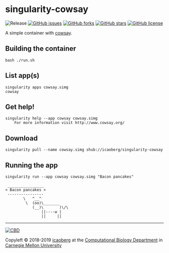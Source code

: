 # singularity-cowsay
![Release](https://img.shields.io/badge/release-prealpha-red.svg)
[![GitHub issues](https://img.shields.io/github/issues/icaoberg/singularity-cowsay.svg)](https://github.com/icaoberg/singularity-cowsay/issues)
[![GitHub forks](https://img.shields.io/github/forks/icaoberg/singularity-cowsay.svg)](https://github.com/icaoberg/singularity-cowsay/network)
[![GitHub stars](https://img.shields.io/github/stars/icaoberg/singularity-cowsay.svg)](https://github.com/icaoberg/singularity-cowsay/stargazers)
[![GitHub license](https://img.shields.io/badge/license-GPLv3-blue.svg)](https://www.gnu.org/licenses/quick-guide-gplv3.en.html)

A simple container with [cowsay](https://en.wikipedia.org/wiki/Cowsay).

## Building the container
```
bash ./run.sh
```

## List app(s)
```
singularity apps cowsay.simg                                     
cowsay
```

## Get help!
```
singularity help --app cowsay cowsay.simg
    For more information visit http://www.cowsay.org/
```

## Download
```
singularity pull --name cowsay.simg shub://icaoberg/singularity-cowsay
```

## Running the app

```
singularity run --app cowsay cowsay.simg "Bacon pancakes"

 ________________
< Bacon pancakes >
 ----------------
        \   ^__^
         \  (oo)\_______
            (__)\       )\/\
                ||----w |
                ||     ||
```

---
[![CBD](http://www.cbd.cmu.edu/wp-content/uploads/2017/07/wordpress-default.png)](http://www.cbd.cmu.edu)

Copyleft © 2018-2019 [icaoberg](http://www.andrew.cmu.edu/~icaoberg) at the [Computational Biology Department](http://www.cbd.cmu.edu) in [Carnegie Mellon University](http://www.cmu.edu)
